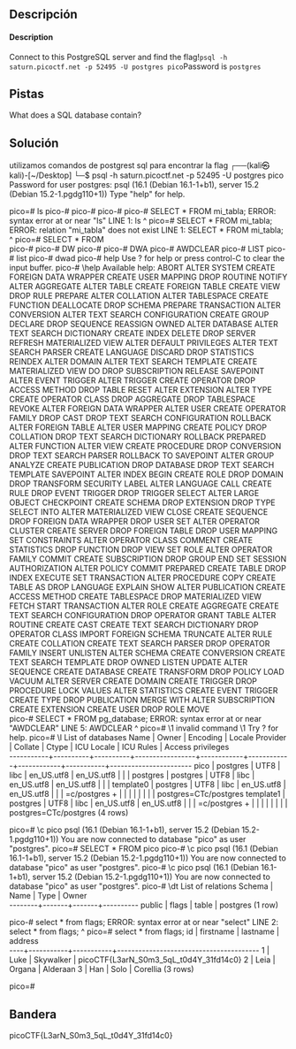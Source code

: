 ## Descripción
#### Description

Connect to this PostgreSQL server and find the flag!`psql -h saturn.picoctf.net -p 52495 -U postgres pico`Password is `postgres`
## Pistas 
What does a SQL database contain?
## Solución
utilizamos comandos de postgrest sql  para encontrar la flag
┌──(kali㉿kali)-[~/Desktop]
└─$ psql -h saturn.picoctf.net -p 52495 -U postgres pico
Password for user postgres: 
psql (16.1 (Debian 16.1-1+b1), server 15.2 (Debian 15.2-1.pgdg110+1))
Type "help" for help.

pico=# ls
pico-# 
pico-# 
pico-# 
pico-# SELECT * FROM mi_tabla;
ERROR:  syntax error at or near "ls"
LINE 1: ls
        ^
pico=# SELECT * FROM mi_tabla;
ERROR:  relation "mi_tabla" does not exist
LINE 1: SELECT * FROM mi_tabla;
                      ^
pico=# SELECT * FROM          
pico-# 
pico-# DW
pico-# 
pico-# DWA
pico-# AWDCLEAR
pico-# LIST
pico-# list
pico-# dwad
pico-# help
Use \? for help or press control-C to clear the input buffer.
pico-# \help
Available help:
  ABORT                            ALTER SYSTEM                     CREATE FOREIGN DATA WRAPPER      CREATE USER MAPPING              DROP ROUTINE                     NOTIFY
  ALTER AGGREGATE                  ALTER TABLE                      CREATE FOREIGN TABLE             CREATE VIEW                      DROP RULE                        PREPARE
  ALTER COLLATION                  ALTER TABLESPACE                 CREATE FUNCTION                  DEALLOCATE                       DROP SCHEMA                      PREPARE TRANSACTION
  ALTER CONVERSION                 ALTER TEXT SEARCH CONFIGURATION  CREATE GROUP                     DECLARE                          DROP SEQUENCE                    REASSIGN OWNED
  ALTER DATABASE                   ALTER TEXT SEARCH DICTIONARY     CREATE INDEX                     DELETE                           DROP SERVER                      REFRESH MATERIALIZED VIEW
  ALTER DEFAULT PRIVILEGES         ALTER TEXT SEARCH PARSER         CREATE LANGUAGE                  DISCARD                          DROP STATISTICS                  REINDEX
  ALTER DOMAIN                     ALTER TEXT SEARCH TEMPLATE       CREATE MATERIALIZED VIEW         DO                               DROP SUBSCRIPTION                RELEASE SAVEPOINT
  ALTER EVENT TRIGGER              ALTER TRIGGER                    CREATE OPERATOR                  DROP ACCESS METHOD               DROP TABLE                       RESET
  ALTER EXTENSION                  ALTER TYPE                       CREATE OPERATOR CLASS            DROP AGGREGATE                   DROP TABLESPACE                  REVOKE
  ALTER FOREIGN DATA WRAPPER       ALTER USER                       CREATE OPERATOR FAMILY           DROP CAST                        DROP TEXT SEARCH CONFIGURATION   ROLLBACK
  ALTER FOREIGN TABLE              ALTER USER MAPPING               CREATE POLICY                    DROP COLLATION                   DROP TEXT SEARCH DICTIONARY      ROLLBACK PREPARED
  ALTER FUNCTION                   ALTER VIEW                       CREATE PROCEDURE                 DROP CONVERSION                  DROP TEXT SEARCH PARSER          ROLLBACK TO SAVEPOINT
  ALTER GROUP                      ANALYZE                          CREATE PUBLICATION               DROP DATABASE                    DROP TEXT SEARCH TEMPLATE        SAVEPOINT
  ALTER INDEX                      BEGIN                            CREATE ROLE                      DROP DOMAIN                      DROP TRANSFORM                   SECURITY LABEL
  ALTER LANGUAGE                   CALL                             CREATE RULE                      DROP EVENT TRIGGER               DROP TRIGGER                     SELECT
  ALTER LARGE OBJECT               CHECKPOINT                       CREATE SCHEMA                    DROP EXTENSION                   DROP TYPE                        SELECT INTO
  ALTER MATERIALIZED VIEW          CLOSE                            CREATE SEQUENCE                  DROP FOREIGN DATA WRAPPER        DROP USER                        SET
  ALTER OPERATOR                   CLUSTER                          CREATE SERVER                    DROP FOREIGN TABLE               DROP USER MAPPING                SET CONSTRAINTS
  ALTER OPERATOR CLASS             COMMENT                          CREATE STATISTICS                DROP FUNCTION                    DROP VIEW                        SET ROLE
  ALTER OPERATOR FAMILY            COMMIT                           CREATE SUBSCRIPTION              DROP GROUP                       END                              SET SESSION AUTHORIZATION
  ALTER POLICY                     COMMIT PREPARED                  CREATE TABLE                     DROP INDEX                       EXECUTE                          SET TRANSACTION
  ALTER PROCEDURE                  COPY                             CREATE TABLE AS                  DROP LANGUAGE                    EXPLAIN                          SHOW
  ALTER PUBLICATION                CREATE ACCESS METHOD             CREATE TABLESPACE                DROP MATERIALIZED VIEW           FETCH                            START TRANSACTION
  ALTER ROLE                       CREATE AGGREGATE                 CREATE TEXT SEARCH CONFIGURATION DROP OPERATOR                    GRANT                            TABLE
  ALTER ROUTINE                    CREATE CAST                      CREATE TEXT SEARCH DICTIONARY    DROP OPERATOR CLASS              IMPORT FOREIGN SCHEMA            TRUNCATE
  ALTER RULE                       CREATE COLLATION                 CREATE TEXT SEARCH PARSER        DROP OPERATOR FAMILY             INSERT                           UNLISTEN
  ALTER SCHEMA                     CREATE CONVERSION                CREATE TEXT SEARCH TEMPLATE      DROP OWNED                       LISTEN                           UPDATE
  ALTER SEQUENCE                   CREATE DATABASE                  CREATE TRANSFORM                 DROP POLICY                      LOAD                             VACUUM
  ALTER SERVER                     CREATE DOMAIN                    CREATE TRIGGER                   DROP PROCEDURE                   LOCK                             VALUES
  ALTER STATISTICS                 CREATE EVENT TRIGGER             CREATE TYPE                      DROP PUBLICATION                 MERGE                            WITH
  ALTER SUBSCRIPTION               CREATE EXTENSION                 CREATE USER                      DROP ROLE                        MOVE                             
pico-# SELECT * FROM pg_database;
ERROR:  syntax error at or near "AWDCLEAR"
LINE 5: AWDCLEAR
        ^
pico=# \1
invalid command \1
Try \? for help.
pico=# \l
                                                      List of databases
   Name    |  Owner   | Encoding | Locale Provider |  Collate   |   Ctype    | ICU Locale | ICU Rules |   Access privileges   
-----------+----------+----------+-----------------+------------+------------+------------+-----------+-----------------------
 pico      | postgres | UTF8     | libc            | en_US.utf8 | en_US.utf8 |            |           | 
 postgres  | postgres | UTF8     | libc            | en_US.utf8 | en_US.utf8 |            |           | 
 template0 | postgres | UTF8     | libc            | en_US.utf8 | en_US.utf8 |            |           | =c/postgres          +
           |          |          |                 |            |            |            |           | postgres=CTc/postgres
 template1 | postgres | UTF8     | libc            | en_US.utf8 | en_US.utf8 |            |           | =c/postgres          +
           |          |          |                 |            |            |            |           | postgres=CTc/postgres
(4 rows)

pico=# \c pico
psql (16.1 (Debian 16.1-1+b1), server 15.2 (Debian 15.2-1.pgdg110+1))
You are now connected to database "pico" as user "postgres".
pico=# SELECT * FROM pico
pico-# \c pico
psql (16.1 (Debian 16.1-1+b1), server 15.2 (Debian 15.2-1.pgdg110+1))
You are now connected to database "pico" as user "postgres".
pico-# \c pico
psql (16.1 (Debian 16.1-1+b1), server 15.2 (Debian 15.2-1.pgdg110+1))
You are now connected to database "pico" as user "postgres".
pico-# \dt
         List of relations
 Schema | Name  | Type  |  Owner   
--------+-------+-------+----------
 public | flags | table | postgres
(1 row)

pico-# select * from flags;
ERROR:  syntax error at or near "select"
LINE 2: select * from flags;
        ^
pico=# select * from flags;
 id | firstname | lastname  |                address                 
----+-----------+-----------+----------------------------------------
  1 | Luke      | Skywalker | picoCTF{L3arN_S0m3_5qL_t0d4Y_31fd14c0}
  2 | Leia      | Organa    | Alderaan
  3 | Han       | Solo      | Corellia
(3 rows)

pico=# 

## Bandera
picoCTF{L3arN_S0m3_5qL_t0d4Y_31fd14c0}